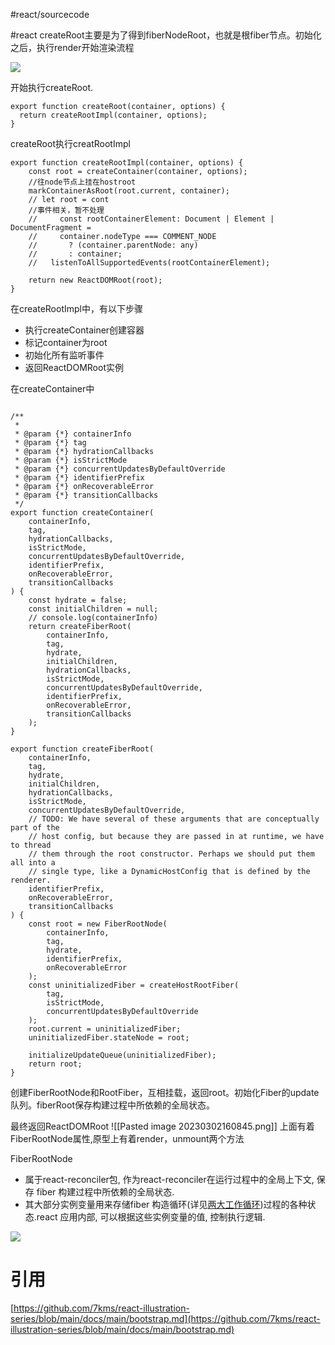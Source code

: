 #react/sourcecode
  
#react
createRoot主要是为了得到fiberNodeRoot，也就是根fiber节点。初始化之后，执行render开始渲染流程

![](https://cdn.nlark.com/yuque/0/2022/jpeg/22244142/1666109679518-ae5dbdb5-d014-4691-9482-8ed2af544f87.jpeg)

开始执行createRoot.

```
export function createRoot(container, options) {
  return createRootImpl(container, options);
}
```


createRoot执行creatRootImpl

```
export function createRootImpl(container, options) {
    const root = createContainer(container, options);
	//往node节点上挂在hostroot
    markContainerAsRoot(root.current, container);
    // let root = cont
    //事件相关，暂不处理
    //     const rootContainerElement: Document | Element | DocumentFragment =
    //     container.nodeType === COMMENT_NODE
    //       ? (container.parentNode: any)
    //       : container;
    //   listenToAllSupportedEvents(rootContainerElement);

    return new ReactDOMRoot(root);
}
```



在createRootImpl中，有以下步骤

-   执行createContainer创建容器
-   标记container为root
-   初始化所有监听事件
-   返回ReactDOMRoot实例

在createContainer中

```

/**
 * 
 * @param {*} containerInfo 
 * @param {*} tag 
 * @param {*} hydrationCallbacks 
 * @param {*} isStrictMode 
 * @param {*} concurrentUpdatesByDefaultOverride 
 * @param {*} identifierPrefix 
 * @param {*} onRecoverableError 
 * @param {*} transitionCallbacks 
 */
export function createContainer(
    containerInfo,
    tag,
    hydrationCallbacks,
    isStrictMode,
    concurrentUpdatesByDefaultOverride,
    identifierPrefix,
    onRecoverableError,
    transitionCallbacks
) {
    const hydrate = false;
    const initialChildren = null;
    // console.log(containerInfo)
    return createFiberRoot(
        containerInfo,
        tag,
        hydrate,
        initialChildren,
        hydrationCallbacks,
        isStrictMode,
        concurrentUpdatesByDefaultOverride,
        identifierPrefix,
        onRecoverableError,
        transitionCallbacks
    );
}

export function createFiberRoot(
    containerInfo,
    tag,
    hydrate,
    initialChildren,
    hydrationCallbacks,
    isStrictMode,
    concurrentUpdatesByDefaultOverride,
    // TODO: We have several of these arguments that are conceptually part of the
    // host config, but because they are passed in at runtime, we have to thread
    // them through the root constructor. Perhaps we should put them all into a
    // single type, like a DynamicHostConfig that is defined by the renderer.
    identifierPrefix,
    onRecoverableError,
    transitionCallbacks
) {
    const root = new FiberRootNode(
        containerInfo,
        tag,
        hydrate,
        identifierPrefix,
        onRecoverableError
    );
    const uninitializedFiber = createHostRootFiber(
        tag,
        isStrictMode,
        concurrentUpdatesByDefaultOverride
    );
    root.current = uninitializedFiber;
    uninitializedFiber.stateNode = root;
    
    initializeUpdateQueue(uninitializedFiber);
    return root;
}
```


创建FiberRootNode和RootFiber，互相挂载，返回root。初始化Fiber的update队列。fiberRoot保存构建过程中所依赖的全局状态。

最终返回ReactDOMRoot
![[Pasted image 20230302160845.png]]
上面有着FiberRootNode属性,原型上有着render，unmount两个方法


FiberRootNode

-   属于react-reconciler包, 作为react-reconciler在运行过程中的全局上下文, 保存 fiber 构建过程中所依赖的全局状态.
-   其大部分实例变量用来存储fiber 构造循环(详见[两大工作循环](https://github.com/7kms/react-illustration-series/blob/main/docs/main/workloop.md))过程的各种状态.react 应用内部, 可以根据这些实例变量的值, 控制执行逻辑.

![](https://cdn.nlark.com/yuque/0/2022/png/22244142/1666195521515-4257142b-a856-46ef-88b1-95be250267c7.png)

# 引用

[https://github.com/7kms/react-illustration-series/blob/main/docs/main/bootstrap.md](https://github.com/7kms/react-illustration-series/blob/main/docs/main/bootstrap.md)